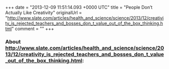 +++
date = "2013-12-09 11:51:14.093 +0000 UTC"
title = "People Don’t Actually Like Creativity"
originalUrl = "http://www.slate.com/articles/health_and_science/science/2013/12/creativity_is_rejected_teachers_and_bosses_don_t_value_out_of_the_box_thinking.html"
comment = ""
+++

### About http://www.slate.com/articles/health_and_science/science/2013/12/creativity_is_rejected_teachers_and_bosses_don_t_value_out_of_the_box_thinking.html:


